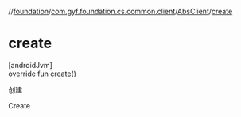 //[foundation](../../../index.md)/[com.gyf.foundation.cs.common.client](../index.md)/[AbsClient](index.md)/[create](create.md)

# create

[androidJvm]\
override fun [create](create.md)()

创建

Create